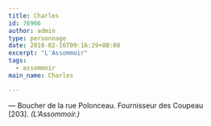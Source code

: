 ```yaml
---
title: Charles
id: 76966
author: admin
type: personnage
date: 2010-02-16T09:16:29+00:00
excerpt: "L'Assommoir"
tags:
  - assommoir
main_name: Charles

---
```

— Boucher de la rue Polonceau. Fournisseur des Coupeau [203]. _(L&rsquo;Assommoir.)_